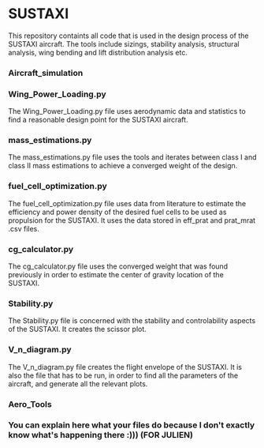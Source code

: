 # SUSTAXI


This repository containts all code that is used in the design process of the SUSTAXI aircraft.
The tools include sizings, stability analysis, structural analysis, wing bending and lift distribution analysis etc.

### Aircraft_simulation ###

### Wing_Power_Loading.py ###
The Wing_Power_Loading.py file uses aerodynamic data and statistics to find a reasonable design point for the SUSTAXI aircraft.

### mass_estimations.py ###
The mass_estimations.py file uses the tools and iterates between class I and class II mass estimations to achieve a converged weight of the design.

### fuel_cell_optimization.py ###
The fuel_cell_optimization.py file uses data from literature to estimate the efficiency and power density of the desired fuel cells to be used as propulsion for the SUSTAXI. It uses the data stored in eff_prat and prat_mrat .csv files.

### cg_calculator.py ###
The cg_calculator.py file uses the converged weight that was found previously in order to estimate the center of gravity location of the SUSTAXI.

### Stability.py ###
The Stability.py file is concerned with the stability and controlability aspects of the SUSTAXI. It creates the scissor plot.

### V_n_diagram.py ###
The V_n_diagram.py file creates the flight envelope of the SUSTAXI. It is also the file that has to be run, in order to find all the parameters of the aircraft, and generate all the relevant plots.

### Aero_Tools ###

### You can explain here what your files do because I don't exactly know what's happening there :))) (FOR JULIEN)
